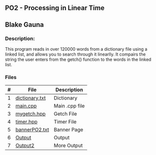 ## PO2 - Processing in Linear Time
## Blake Gauna
### Description:

This program reads in over 120000 words from a dictionary file using a linked list, and allows you to search through it linearlly.
It compairs the string the user enters from the getch() function to the words in the linked list.



### Files
|   #   | File            | Description                                        |
| :---: | --------------- | -------------------------------------------------- |
|   1   | [dictionary.txt](https://github.com/blakeGauna/3013-Algorithms-Gauna/blob/main/Assignments/PO2/dictionary.txt)  | Dictionary         |
|   2   | [main.cpp](https://github.com/blakeGauna/3013-Algorithms-Gauna/blob/main/Assignments/PO2/main.cpp)  |  Main .cpp file        |
|   3   | [mygetch.hpp](https://github.com/blakeGauna/3013-Algorithms-Gauna/blob/main/Assignments/PO2/mygetch.hpp)  |  Getch File        |
|   4   | [timer.hpp](https://github.com/blakeGauna/3013-Algorithms-Gauna/blob/main/Assignments/PO2/timer.hpp)  |  Timer File        |
|   5   | [bannerPO2.txt](https://github.com/blakeGauna/3013-Algorithms-Gauna/blob/main/Assignments/PO2/bannerPO2.txt)  |  Banner Page        |
|   6   | [Output](https://github.com/blakeGauna/3013-Algorithms-Gauna/blob/main/Assignments/PO2/Capture.PNG)  |  Output       |
|   7   | [Output2](https://github.com/blakeGauna/3013-Algorithms-Gauna/blob/main/Assignments/PO2/Capture2.PNG)  |  More Output   |

